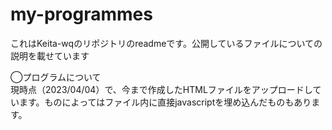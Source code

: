 # my-programmes
これはKeita-wqのリポジトリのreadmeです。公開しているファイルについての説明を載せています

◯プログラムについて<br>
現時点（2023/04/04）で、今まで作成したHTMLファイルをアップロードしています。ものによってはファイル内に直接javascriptを埋め込んだものもあります。
